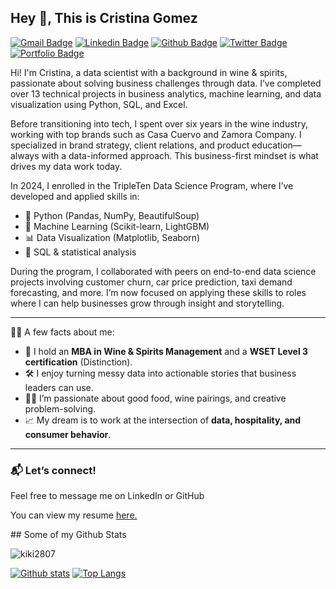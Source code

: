 ## Hey 👋, This is Cristina Gomez
[![Gmail Badge](https://img.shields.io/badge/-cristygomez.28@gmail.com-c14438?style=flat&logo=Gmail&logoColor=white&link=mailto:cristygomez.28@gmail.com)](mailto:cristygomez.28@gmail.com) 
[![Linkedin Badge](https://img.shields.io/badge/-cristina-gomezc-0072b1?style=flat&logo=Linkedin&logoColor=white&link=https://www.linkedin.com/in/cristina-gomezc/)](https://www.linkedin.com/in/cristina-gomezc/) [![Github Badge](https://img.shields.io/badge/-kiki2807-grey?style=flat&logo=github&logoColor=white&link=https://github.com/kiki2807/)](https://www.github.com/kiki2807/) [![Twitter Badge](https://img.shields.io/badge/-cristygomez.28@gmail.com-00acee?style=flat&logo=twitter&logoColor=white&link=https://twitter.com/cristygomez.28@gmail.com/)](https://www.twitter.com/cristygomez.28@gmail.com/) [![Portfolio Badge](https://img.shields.io/badge/portfolio-web-blue?style=flat&link=https://github.com/kiki2807/Data_projects_TripleTen/)](https://github.com/kiki2807/Data_projects_TripleTen/) <p align='left'>
Hi! I'm Cristina, a data scientist with a background in wine & spirits, passionate about solving business challenges through data. I’ve completed over 13 technical projects in business analytics, machine learning, and data visualization using Python, SQL, and Excel.

Before transitioning into tech, I spent over six years in the wine industry, working with top brands such as Casa Cuervo and Zamora Company. I specialized in brand strategy, client relations, and product education—always with a data-informed approach. This business-first mindset is what drives my data work today.

In 2024, I enrolled in the TripleTen Data Science Program, where I’ve developed and applied skills in:
- 🐍 Python (Pandas, NumPy, BeautifulSoup)
- 🧠 Machine Learning (Scikit-learn, LightGBM)
- 📊 Data Visualization (Matplotlib, Seaborn)
- 🧮 SQL & statistical analysis

During the program, I collaborated with peers on end-to-end data science projects involving customer churn, car price prediction, taxi demand forecasting, and more. I’m now focused on applying these skills to roles where I can help businesses grow through insight and storytelling.

---

👩‍💻 A few facts about me:
- 🍷 I hold an **MBA in Wine & Spirits Management** and a **WSET Level 3 certification** (Distinction).
- 🛠 I enjoy turning messy data into actionable stories that business leaders can use.
- 👩‍🍳 I’m passionate about good food, wine pairings, and creative problem-solving.
- 📈 My dream is to work at the intersection of **data, hospitality, and consumer behavior**.

---

### 📬 Let’s connect!
Feel free to message me on LinkedIn or GitHub

</p><p align='left'> You can view my resume <a href='https://docs.google.com/document/d/19bepH0nneOxW1GLNvoH8tP0lEg31VJxj7D480ZUcVIo/edit?tab=t.0#heading=h.5x0d5h95i329 ' target=_blank><u>here</u>.</a></p>
## Some of my Github Stats
<p align=left> <img src=https://komarev.com/ghpvc/?username=kiki2807 alt=kiki2807 /> </p>

[![Github stats](https://github-readme-stats.vercel.app/api?username=kiki2807&show_icons=true&include_all_commits=true)](https://github.com/kiki2807/github-readme-stats)
[![Top Langs](https://github-readme-stats.vercel.app/api/top-langs/?username=kiki2807&layout=compact)](https://github.com/kiki2807/github-readme-stats)
